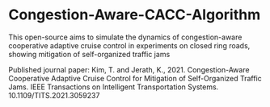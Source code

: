 # Congestion-Aware-CACC-Algorithm
This open-source aims to simulate the dynamics of congestion-aware cooperative adaptive cruise control in experiments on closed ring roads, showing mitigation of self-organized traffic jams

Published journal paper: Kim, T. and Jerath, K., 2021. Congestion-Aware Cooperative Adaptive Cruise Control for Mitigation of Self-Organized Traffic Jams. IEEE Transactions on Intelligent Transportation Systems. 10.1109/TITS.2021.3059237
